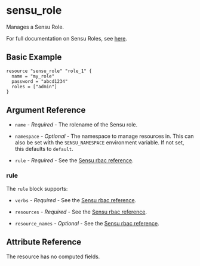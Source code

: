 # sensu_role

Manages a Sensu Role.

For full documentation on Sensu Roles, see [here](https://docs.sensu.io/sensu-go/latest/reference/rbac/#role).

## Basic Example

```hcl
resource "sensu_role" "role_1" {
  name = "my_role"
  password = "abcd1234"
  roles = ["admin"]
}
```

## Argument Reference

* `name` - *Required* - The rolename of the Sensu role.

* `namespace` - *Optional* - The namespace to manage resources in. This can
  also be set with the `SENSU_NAMESPACE` environment variable. If not set,
  this defaults to `default`.

* `rule` - *Required* - See the [Sensu rbac reference](https://docs.sensu.io/sensu-go/latest/reference/rbac/#role).

### rule

The `rule` block supports:

* `verbs` - *Required* - See the [Sensu rbac reference](https://docs.sensu.io/sensu-go/latest/reference/rbac/#rule).

* `resources` - *Required* - See the [Sensu rbac reference](https://docs.sensu.io/sensu-go/latest/reference/rbac/#rule).

* `resource_names` - *Optional* - See the [Sensu rbac reference](https://docs.sensu.io/sensu-go/latest/reference/rbac/#rule).

## Attribute Reference

The resource has no computed fields.
